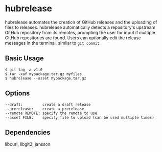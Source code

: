 # hubrelease

hubrelease automates the creation of GitHub releases and the uploading of files to releases. hubrelease automatically detects a repository's upstream GitHub repository from its remotes, prompting the user for input if multiple GitHub repositories are found. Users can optionally edit the release messages in the terminal, similar to `git commit`.

## Basic Usage
```
$ git tag -a v1.0
$ tar -xaf mypackage.tar.gz myfiles
$ hubrelease --asset mypackage.tar.gz
```

## Options
```
--draft:         create a draft release
--prerelease:    create a prerelease
--remote REMOTE: specify the remote to use
--asset FILE:    specify file to upload (can be used multiple times)
```

## Dependencies
libcurl, libgit2, jansson
